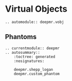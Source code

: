 # Virtual Objects

```{eval-rst}
.. automodule:: deepmr.vobj
```

## Phantoms
```{eval-rst}
.. currentmodule:: deepmr 
.. autosummary::
	:toctree: generated
	:nosignatures:
	
	deepmr.shepp_logan
	deepmr.custom_phantom
```
